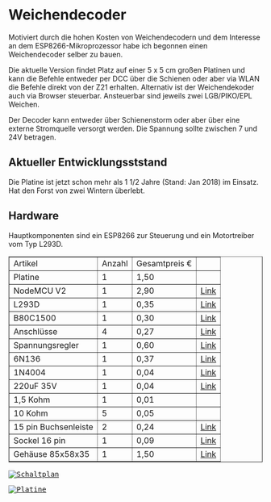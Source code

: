 # Weichendecoder
Motiviert durch die hohen Kosten von Weichendecodern und dem Interesse an dem ESP8266-Mikroprozessor habe ich begonnen einen Weichendecoder selber zu bauen.

Die aktuelle Version findet Platz auf einer 5 x 5 cm großen Platinen und kann die Befehle entweder per DCC über die Schienen oder aber via WLAN die Befehle direkt von der Z21 erhalten. Alternativ ist der Weichendekoder auch via Browser steuerbar. Ansteuerbar sind jeweils zwei LGB/PIKO/EPL Weichen.

Der Decoder kann entweder über Schienenstorm oder aber über eine externe Stromquelle versorgt werden. Die Spannung sollte zwischen 7 und 24V betragen.

## Aktueller Entwicklungsststand
Die Platine ist jetzt schon mehr als 1 1/2 Jahre (Stand: Jan 2018) im Einsatz. Hat den Forst von zwei Wintern überlebt.
 
## Hardware
Hauptkomponenten sind ein ESP8266 zur Steuerung und ein Motortreiber vom Typ L293D.
<table border="1">
<tbody>
<tr>
<td>Artikel</td>
<td>Anzahl</td>
<td>Gesamtpreis €</td>
<td></td>
</tr>
<tr>
<td>Platine</td>
<td>1</td>
<td>1,50</td>
<td></td>
</tr>
<tr>
<td>NodeMCU V2</td>
<td>1</td>
<td>2,90</td>
<td><a href="https://de.aliexpress.com/item/1pcs-Wireless-module-NodeMcu-Lua-WIFI-Internet-of-Things-development-board-based-ESP8266-CP2102-with-pcb/32698749571.html">Link</a></td>
</tr>
<tr>
<td>L293D</td>
<td>1</td>
<td>0,35</td>
<td><a href="http://s.click.aliexpress.com/e/3rzjiqJEi">Link</a></td>
</tr>
<tr>
<td>B80C1500</td>
<td>1</td>
<td>0,30</td>
<td><a href="http://s.click.aliexpress.com/e/urNrByrjM">Link</a></td>
</tr>
<tr>
<td>Anschlüsse</td>
<td>4</td>
<td>0,27</td>
<td><a href="http://s.click.aliexpress.com/e/urNrByrjM">Link</a></td>
</tr>
<tr>
<td>Spannungsregler</td>
<td>1</td>
<td>0,60</td>
<td><a href="https://de.aliexpress.com/item/1pcs-good-quality-Mini-3A-DC-DC-Adjustable-Step-down-Converter-Standard-Power-module-LM2596-A3/32698729438.html?ws_ab_test=searchweb0_0,searchweb201602_2_10091_10090_10088_10089,searchweb201603_1&amp;btsid=d7cc2775-c2be-451b-8f62-6a39a2e16713">Link</a></td>
</tr>
<tr>
<td>6N136</td>
<td>1</td>
<td>0,37</td>
<td><a href="http://s.click.aliexpress.com/e/RJ6IaeQrF">Link</a></td>
</tr>
<tr>
<td>1N4004</td>
<td>1</td>
<td>0,04</td>
<td><a href="http://s.click.aliexpress.com/e/yNbuzVBia">Link</a></td>
</tr>
<tr>
<td>220uF 35V</td>
<td>1</td>
<td>0,04</td>
<td><a href="http://s.click.aliexpress.com/e/E2JMfqrVz">Link</a></td>
</tr>
<tr>
<td>1,5 Kohm</td>
<td>1</td>
<td>0,01</td>
<td></td>
</tr>
<tr>
<td>10 Kohm</td>
<td>5</td>
<td>0,05</td>
<td></td>
</tr>
<tr>
<td>15 pin Buchsenleiste</td>
<td>2</td>
<td>0,24</td>
<td><a href="http://s.click.aliexpress.com/e/AqNRZnyV3">Link</a></td>
</tr>
<tr>
<td>Sockel 16 pin</td>
<td>1</td>
<td>0,09</td>
<td><a href="http://s.click.aliexpress.com/e/znQfauRnq">Link</a></td>
</tr>
<tr>
<td>Gehäuse 85x58x35</td>
<td>1</td>
<td>1,50</td>
<td><a href="http://rover.ebay.com/rover/1/707-53477-19255-0/1?icep_ff3=2&amp;pub=5575156058&amp;toolid=10001&amp;campid=5337967688&amp;customid=&amp;icep_item=252125751584&amp;ipn=psmain&amp;icep_vectorid=229487&amp;kwid=902099&amp;mtid=824&amp;kw=lg">Link</a></td>
</tr>
</tbody>
</table>

<kbd>[![Schaltplan](https://www.open4me.de/wp-content/uploads/weiche.jpg)](http://www.open4me.de/wp-content/uploads/weiche.pdf)</kbd>

<kbd>[![Platine](https://www.open4me.de/wp-content/uploads/Weiche_5x5_Leiterplatte-288x300.png)](http://www.open4me.de/wp-content/uploads/Weiche_5x5_Leiterplatte.png)</kbd>

